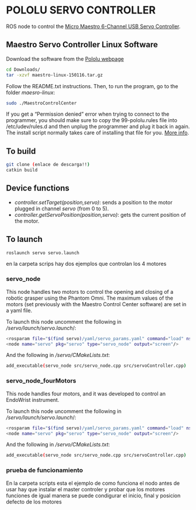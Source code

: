 # POLOLU SERVO CONTROLLER

ROS node to control the [Micro Maestro 6-Channel USB Servo Controller](https://www.pololu.com/product/1350).

## Maestro Servo Controller Linux Software
Download the software from the [Pololu webpage](https://www.pololu.com/docs/0J40/3.b)

```bash
cd Downloads/
tar -xzvf maestro-linux-150116.tar.gz
```

Follow the README.txt instructions. Then, to run the program, go to the folder *maesro-linux*:
 
```bash
sudo ./MaestroControlCenter
```

If you get a “Permission denied” error when trying to connect to the programmer, you should make sure to copy the 99-pololu.rules file into /etc/udev/rules.d and then unplug the programmer and plug it back in again. The install script normally takes care of installing that file for you. [More info](https://www.pololu.com/docs/0J67/all).

## To build

```bash
git clone (enlace de descarga!!)
catkin build
```

## Device functions

* *controller.setTarget(position,servo)*: sends a position to the motor plugged in channel *servo* (from 0 to 5).
* *controller.getServoPosition(position,servo)*: gets the current position of the motor. 

## To launch

```bash
roslaunch servo servo.launch
```


en la carpeta scrips hay dos ejemplos que controlan los 4 motores

### servo_node

This node handles two motors to control the opening and closing of a robotic grasper using the Phantom Omni. The maximum values of the motors (set previously with the Maestro Control Center software) are set in a yaml file. 

To launch this node uncomment the following in */servo/launch/servo.launch*/:
```bash
<rosparam file="$(find servo)/yaml/servo_params.yaml" command="load" ns="srcHals"/>
<node name="servo" pkg="servo" type="servo_node" output="screen"/>
```
And the following in */servo/CMakeLists.txt*:
```bash
add_executable(servo_node src/servo_node.cpp src/servoController.cpp)
```

### servo_node_fourMotors

This node handles four motors, and it was developed to control an EndoWrist instrument.

To launch this node uncomment the following in */servo/launch/servo.launch*/:
```bash
<rosparam file="$(find servo)/yaml/servo_params.yaml" command="load" ns="srcHals"/>
<node name="servo" pkg="servo" type="servo_node" output="screen"/>
```
And the following in */servo/CMakeLists.txt*:
```bash
add_executable(servo_node src/servo_node.cpp src/servoController.cpp)
```

### prueba de funcionamiento

En la carpeta scripts esta el ejemplo de como funciona el nodo
antes de usar hay que instalar el master controler y probar que los motores funciones
de igual manera se puede condigurar el inicio, final y posicion defecto de los motores


